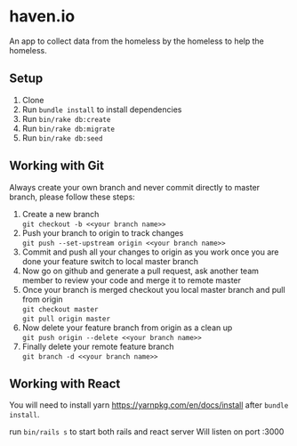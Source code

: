 # haven.io

An app to collect data from the homeless by the homeless to help the homeless.

## Setup
1. Clone
2. Run `bundle install` to install dependencies
3. Run `bin/rake db:create`
4. Run `bin/rake db:migrate`
5. Run `bin/rake db:seed`

## Working with Git
Always create your own branch and never commit directly to master branch, please follow these steps:

1. Create a new branch<br/>
`git checkout -b <<your branch name>>`
2. Push your branch to origin to track changes<br/>
`git push --set-upstream origin <<your branch name>>`
3. Commit and push all your changes to origin as you work once you are done your feature switch to local master branch<br/>
4. Now go on github and generate a pull request, ask another team member to review your code and merge it to remote master
5. Once your branch is merged checkout you local master branch and pull from origin<br/>
`git checkout master` <br/>
`git pull origin master`
6. Now delete your feature branch from origin as a clean up <br/>
`git push origin --delete <<your branch name>>`
7. Finally delete your remote feature branch <br/>
`git branch -d <<your branch name>>`

## Working with React
You will need to install yarn https://yarnpkg.com/en/docs/install after `bundle install`.

run `bin/rails s` to start both rails and react server
Will listen on port :3000